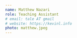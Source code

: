 ```yaml
---
name: Matthew Nazari
role: Teaching Assistant
# email: tale AT gmail
# website: https://kevinl.info
photo: matthew.jpeg
---
```

